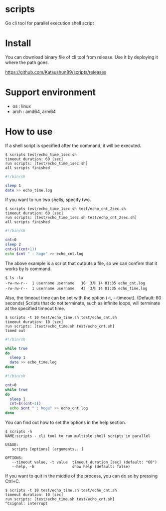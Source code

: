 # scripts
Go cli tool for parallel execution shell script

# Install
You can download binary file of cli tool from release.
Use it by deploying it where the path goes.

https://github.com/Katsushun89/scripts/releases

# Support environment
- os : linux
- arch : amd64, arm64

# How to use
If a shell script is specified after the command, it will be executed.

```
$ scripts test/echo_time_1sec.sh 
timeout duration: 60 [sec]
run scripts: [test/echo_time_1sec.sh]
all scripts finished
```

```bash:echo_time_1sec.sh
#!/bin/sh

sleep 1
date >> echo_time.log
```

If you want to run two shells, specify two.

```
$ scripts test/echo_time_1sec.sh test/echo_cnt_2sec.sh 
timeout duration: 60 [sec]
run scripts: [test/echo_time_1sec.sh test/echo_cnt_2sec.sh]
all scripts finished
```

```bash:echo_cnt_2sec.sh
#!/bin/sh

cnt=0
sleep 2 
cnt=$((cnt+1))
echo $cnt " : hoge" >> echo_cnt.log

```

The above example is a script that outputs a file, so we can confirm that it works by ls command.

```
$ ls -la
-rw-rw-r--  1 username username   10  3月 14 01:35 echo_cnt.log
-rw-rw-r--  1 username username   43  3月 14 01:35 echo_time.log
```

Also, the timeout time can be set with the option (-t, --timeout). (Default: 60 seconds)
Scripts that do not terminate, such as infinite loops, will terminate at the specified timeout time.

```
$ scripts -t 10 test/echo_time.sh test/echo_cnt.sh 
timeout duration: 10 [sec]
run scripts: [test/echo_time.sh test/echo_cnt.sh]
timed out
```

```bash:echo_time.sh
#!/bin/sh

while true
do
  sleep 1
  date >> echo_time.log
done

```

```bash:echo_cnt.sh
#!/bin/sh

cnt=0
while true
do
  sleep 1
  cnt=$((cnt+1))
  echo $cnt " : hoge" >> echo_cnt.log
done
```

You can find out how to set the options in the help section.

```
$ scripts -h
NAME:scripts - cli tool to run multiple shell scripts in parallel

USAGE:
   scripts [options] [arguments...]

OPTIONS:
   --timeout value, -t value  timeout duration [sec] (default: "60")
   --help, -h                 show help (default: false)
```

If you want to quit in the middle of the process, you can do so by pressing Ctrl+C.
```
$ scripts -t 10 test/echo_time.sh test/echo_cnt.sh 
timeout duration: 10 [sec]
run scripts: [test/echo_time.sh test/echo_cnt.sh]
^Csignal: interrupt
```
